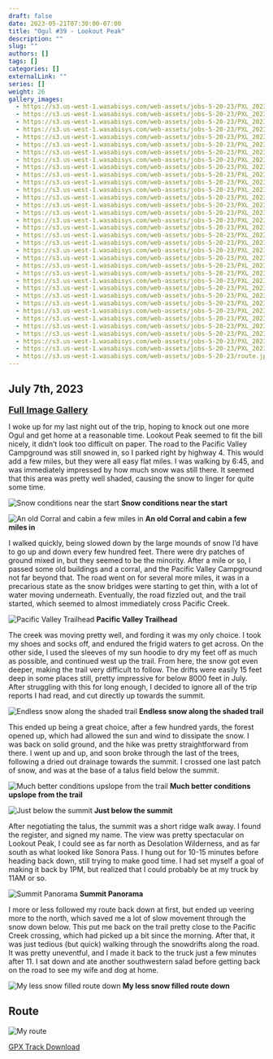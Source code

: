 ```yaml
---
draft: false
date: 2023-05-21T07:30:00-07:00
title: "Ogul #39 - Lookout Peak"
description: ""
slug: ""
authors: []
tags: []
categories: []
externalLink: ""
series: []
weight: 26
gallery_images:
  - https://s3.us-west-1.wasabisys.com/web-assets/jobs-5-20-23/PXL_20230520_121006097.jpg
  - https://s3.us-west-1.wasabisys.com/web-assets/jobs-5-20-23/PXL_20230520_121417238.jpg
  - https://s3.us-west-1.wasabisys.com/web-assets/jobs-5-20-23/PXL_20230520_121915499.jpg
  - https://s3.us-west-1.wasabisys.com/web-assets/jobs-5-20-23/PXL_20230520_123639102.jpg
  - https://s3.us-west-1.wasabisys.com/web-assets/jobs-5-20-23/PXL_20230520_124354853.jpg
  - https://s3.us-west-1.wasabisys.com/web-assets/jobs-5-20-23/PXL_20230520_125208218.jpg
  - https://s3.us-west-1.wasabisys.com/web-assets/jobs-5-20-23/PXL_20230520_125628085.jpg
  - https://s3.us-west-1.wasabisys.com/web-assets/jobs-5-20-23/PXL_20230520_135530640.jpg
  - https://s3.us-west-1.wasabisys.com/web-assets/jobs-5-20-23/PXL_20230520_140952627.jpg
  - https://s3.us-west-1.wasabisys.com/web-assets/jobs-5-20-23/PXL_20230520_142735835.jpg
  - https://s3.us-west-1.wasabisys.com/web-assets/jobs-5-20-23/PXL_20230520_151950124.jpg
  - https://s3.us-west-1.wasabisys.com/web-assets/jobs-5-20-23/PXL_20230520_154505419.jpg
  - https://s3.us-west-1.wasabisys.com/web-assets/jobs-5-20-23/PXL_20230520_154509060.jpg
  - https://s3.us-west-1.wasabisys.com/web-assets/jobs-5-20-23/PXL_20230520_160247633.jpg
  - https://s3.us-west-1.wasabisys.com/web-assets/jobs-5-20-23/PXL_20230520_164244047.jpg
  - https://s3.us-west-1.wasabisys.com/web-assets/jobs-5-20-23/PXL_20230520_164246515.jpg
  - https://s3.us-west-1.wasabisys.com/web-assets/jobs-5-20-23/PXL_20230520_170245931.PANO.jpg
  - https://s3.us-west-1.wasabisys.com/web-assets/jobs-5-20-23/PXL_20230520_170442761.jpg
  - https://s3.us-west-1.wasabisys.com/web-assets/jobs-5-20-23/PXL_20230520_170447693.jpg
  - https://s3.us-west-1.wasabisys.com/web-assets/jobs-5-20-23/PXL_20230520_170455966.jpg
  - https://s3.us-west-1.wasabisys.com/web-assets/jobs-5-20-23/PXL_20230520_170504271.jpg
  - https://s3.us-west-1.wasabisys.com/web-assets/jobs-5-20-23/PXL_20230520_170511708.jpg
  - https://s3.us-west-1.wasabisys.com/web-assets/jobs-5-20-23/PXL_20230520_170814795.jpg
  - https://s3.us-west-1.wasabisys.com/web-assets/jobs-5-20-23/PXL_20230520_174324917.jpg
  - https://s3.us-west-1.wasabisys.com/web-assets/jobs-5-20-23/PXL_20230520_174327328.jpg
  - https://s3.us-west-1.wasabisys.com/web-assets/jobs-5-20-23/PXL_20230520_183745390.jpg
  - https://s3.us-west-1.wasabisys.com/web-assets/jobs-5-20-23/PXL_20230520_190924074.MP.jpg
  - https://s3.us-west-1.wasabisys.com/web-assets/jobs-5-20-23/PXL_20230520_190927892.jpg
  - https://s3.us-west-1.wasabisys.com/web-assets/jobs-5-20-23/PXL_20230520_193855545.jpg
  - https://s3.us-west-1.wasabisys.com/web-assets/jobs-5-20-23/PXL_20230520_200125871.jpg
  - https://s3.us-west-1.wasabisys.com/web-assets/jobs-5-20-23/PXL_20230520_200142117.jpg
  - https://s3.us-west-1.wasabisys.com/web-assets/jobs-5-20-23/PXL_20230520_200145071.jpg
  - https://s3.us-west-1.wasabisys.com/web-assets/jobs-5-20-23/PXL_20230520_201406653.jpg
  - https://s3.us-west-1.wasabisys.com/web-assets/jobs-5-20-23/route.jpg
---
```


## July 7th, 2023

<a href="../galleries/lookout-gallery/"><font size="4"><b>Full Image Gallery</b></font></a>


I woke up for my last night out of the trip, hoping to knock out one more Ogul and get home at a reasonable time. Lookout Peak seemed to fit the bill nicely, it didn’t look too difficult on paper. The road to the Pacific Valley Campground was still snowed in, so I parked right by highway 4. This would add a few miles, but they were all easy flat miles. I was walking by 6:45, and was immediately impressed by how much snow was still there. It seemed that this area was pretty well shaded, causing the snow to linger for quite some time.

![Snow conditions near the start](https://s3.us-west-1.wasabisys.com/web-assets/lookout-peak-7-7-23/PXL_20230707_134903678.jpg?classes=shadow)
**Snow conditions near the start**

![An old Corral and cabin a few miles in](https://s3.us-west-1.wasabisys.com/web-assets/lookout-peak-7-7-23/PXL_20230707_135326190.jpg?classes=shadow)
**An old Corral and cabin a few miles in**

I walked quickly, being slowed down by the large mounds of snow I’d have to go up and down every few hundred feet. There were dry patches of ground mixed in, but they seemed to be the minority. After a mile or so, I passed some old buildings and a corral, and the Pacific Valley Campground not far beyond that. The road went on for several more miles, it was in a precarious state as the snow bridges were starting to get thin, with a lot of water moving underneath. Eventually, the road fizzled out, and the trail started, which seemed to almost immediately cross Pacific Creek. 

![Pacific Valley Trailhead](https://s3.us-west-1.wasabisys.com/web-assets/lookout-peak-7-7-23/PXL_20230707_140154783.jpg?classes=shadow)
**Pacific Valley Trailhead**

The creek was moving pretty well, and fording it was my only choice. I took my shoes and socks off, and endured the frigid waters to get across. On the other side, I used the sleeves of my sun hoodie to dry my feet off as much as possible, and continued west up the trail. From here, the snow got even deeper, making the trail very difficult to follow. The drifts were easily 15 feet deep in some places still, pretty impressive for below 8000 feet in July. After struggling with this for long enough, I decided to ignore all of the trip reports I had read, and cut directly up towards the summit.

![Endless snow along the shaded trail](https://s3.us-west-1.wasabisys.com/web-assets/lookout-peak-7-7-23/PXL_20230707_150738906.jpg?classes=shadow)
**Endless snow along the shaded trail**

This ended up being a great choice, after a few hundred yards, the forest opened up, which had allowed the sun and wind to dissipate the snow. I was back on solid ground, and the hike was pretty straightforward from there. I went up and up, and soon broke through the last of the trees, following a dried out drainage towards the summit. I crossed one last patch of snow, and was at the base of a talus field below the summit.

![Much better conditions upslope from the trail](https://s3.us-west-1.wasabisys.com/web-assets/lookout-peak-7-7-23/PXL_20230707_154605161.jpg?classes=shadow)
**Much better conditions upslope from the trail**

![Just below the summit](https://s3.us-west-1.wasabisys.com/web-assets/lookout-peak-7-7-23/PXL_20230707_160540339.jpg?classes=shadow)
**Just below the summit**

After negotiating the talus, the summit was a short ridge walk away. I found the register, and signed my name. The view was pretty spectacular on Lookout Peak, I could see as far north as Desolation Wilderness, and as far south as what looked like Sonora Pass. I hung out for 10-15 minutes before heading back down, still trying to make good time. I had set myself a goal of making it back by 1PM, but realized that I could probably be at my truck by 11AM or so.

![Summit Panorama](https://s3.us-west-1.wasabisys.com/web-assets/lookout-peak-7-7-23/PXL_20230707_161334900.PANO.jpg?classes=shadow)
**Summit Panorama**

I more or less followed my route back down at first, but ended up veering more to the north, which saved me a lot of slow movement through the snow down below. This put me back on the trail pretty close to the Pacific Creek crossing, which had picked up a bit since the morning. After that, it was just tedious (but quick) walking through the snowdrifts along the road. It was pretty uneventful, and I made it back to the truck just a few minutes after 11. I sat down and ate another southwestern salad before getting back on the road to see my wife and dog at home. 

![My less snow filled route down](https://s3.us-west-1.wasabisys.com/web-assets/lookout-peak-7-7-23/PXL_20230707_164531827.jpg?classes=shadow)
**My less snow filled route down**

## Route
![My route](https://s3.us-west-1.wasabisys.com/web-assets/lookout-peak-7-7-23/lookout-peak-route.jpg?classes=shadow)

[GPX Track Download](https://s3.us-west-1.wasabisys.com/web-assets/lookout-peak-7-7-23/lookout-peak-7-7-23.gpx)